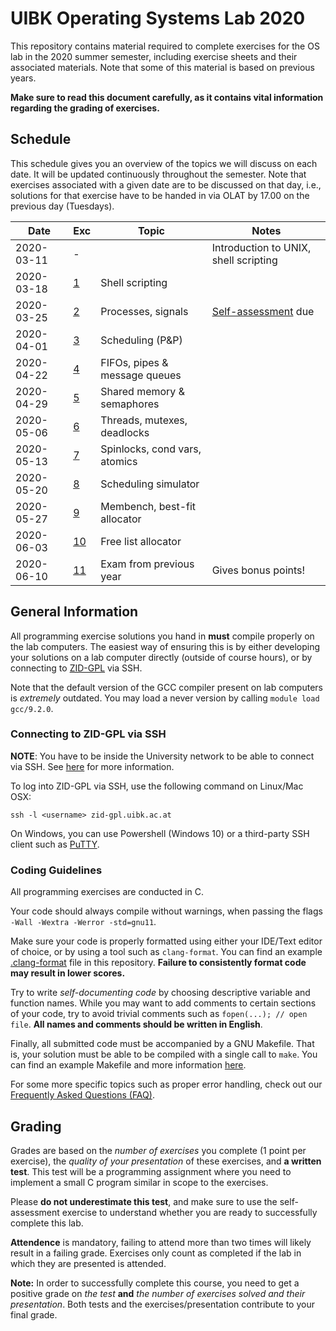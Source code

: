 # UIBK Operating Systems Lab 2020

This repository contains material required to complete exercises for the OS
lab in the 2020 summer semester, including exercise sheets and their
associated materials. Note that some of this material is based on previous
years.

**Make sure to read this document carefully, as it contains vital information
regarding the grading of exercises.**

## Schedule

This schedule gives you an overview of the topics we will discuss on each
date. It will be updated continuously throughout the semester. Note that
exercises associated with a given date are to be discussed on that day, i.e.,
solutions for that exercise have to be handed in via OLAT by 17.00 on the
previous day (Tuesdays).

| Date       | Exc              | Topic                         | Notes                                       |
| ---------- | ---------------- | ----------------------------- | ------------------------------------------- |
| 2020-03-11 | -                |                               | Introduction to UNIX, shell scripting       |
| 2020-03-18 | [1](exercise01)  | Shell scripting               |                                             |
| 2020-03-25 | [2](exercise02)  | Processes, signals            | [Self-assessment](self_assessment_test) due |
| 2020-04-01 | [3](exercise03)  | Scheduling (P&P)              |                                             |
| 2020-04-22 | [4](exercise04)  | FIFOs, pipes & message queues |                                             |
| 2020-04-29 | [5](exercise05)  | Shared memory & semaphores    |                                             |
| 2020-05-06 | [6](exercise06)  | Threads, mutexes, deadlocks   |                                             |
| 2020-05-13 | [7](exercise07)  | Spinlocks, cond vars, atomics |                                             |
| 2020-05-20 | [8](exercise08)  | Scheduling simulator          |                                             |
| 2020-05-27 | [9](exercise09)  | Membench, best-fit allocator  |                                             |
| 2020-06-03 | [10](exercise10) | Free list allocator           |                                             |
| 2020-06-10 | [11](exercise11) | Exam from previous year       | Gives bonus points!                         |

## General Information

All programming exercise solutions you hand in **must** compile properly on
the lab computers. The easiest way of ensuring this is by either developing
your solutions on a lab computer directly (outside of course hours), or by
connecting to
[ZID-GPL](https://www.uibk.ac.at/zid/systeme/linux/lpccs_4/benutzeranleitung_zid-gpl.html)
via SSH.

Note that the default version of the GCC compiler present on lab computers is
_extremely_ outdated. You may load a never version by calling `module load gcc/9.2.0`.

### Connecting to ZID-GPL via SSH

**NOTE**: You have to be inside the University network to be able to connect
via SSH. See [here](https://www.uibk.ac.at/zid/netz-komm/vpn/) for more
information.

To log into ZID-GPL via SSH, use the following command on Linux/Mac OSX:

`ssh -l <username> zid-gpl.uibk.ac.at`

On Windows, you can use Powershell (Windows 10) or a third-party SSH client
such as [PuTTY](https://www.putty.org/).

### Coding Guidelines

All programming exercises are conducted in C.

Your code should always compile without warnings, when passing the flags `-Wall -Wextra -Werror -std=gnu11`.

Make sure your code is properly
formatted using either your IDE/Text editor of choice, or by using a tool
such as `clang-format`. You can find an example
[.clang-format](.clang-format) file in this repository. **Failure to
consistently format code may result in lower scores.**

Try to write _self-documenting code_ by choosing descriptive variable and
function names. While you may want to add comments to certain sections of
your code, try to avoid trivial comments such as `fopen(...); // open file`.
**All names and comments should be written in English**.

Finally, all submitted code must be accompanied by a GNU Makefile. That
is, your solution must be able to be compiled with a single call to `make`.
You can find an example Makefile and more information [here](example_makefile).

For some more specific topics such as proper error handling, check out our
[Frequently Asked Questions (FAQ)](FAQ.md).

## Grading

Grades are based on the _number of exercises_ you complete (1 point per
exercise), the _quality of your presentation_ of these exercises, and **a
written test**. This test will be a programming assignment where you need to
implement a small C program similar in scope to the exercises.

Please **do not underestimate this test**, and make sure to use the
self-assessment exercise to understand whether you are ready to successfully
complete this lab.

**Attendence** is mandatory, failing to attend more than two times will likely
result in a failing grade. Exercises only count as completed if the lab in
which they are presented is attended.

**Note:**
In order to successfully complete this course, you need to get a positive
grade on _the test_ **and** _the number of exercises solved and their
presentation_. Both tests and the exercises/presentation contribute to your
final grade.
